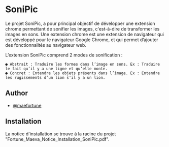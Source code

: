 
# SoniPic

Le projet SoniPic, a pour principal objectif de développer une extension chrome
permettant de sonifier les images, c'est-à-dire de transformer les images en sons. Une extension
chrome est une extension de navigateur qui est développé pour le navigateur Google Chrome, et qui
permet d’ajouter des fonctionnalités au navigateur web.

L’extension SoniPic comprend 2 modes de sonification :

    ● Abstrait : Traduire les formes dans l’image en sons. Ex : Traduire le fait qu’il y a une ligne et qu’elle monte.
    ● Concret : Entendre les objets présents dans l’image. Ex : Entendre les rugissements d’un lion s'il y a un lion.

## Author

- [@maefortune](https://github.com/RedzCode)


## Installation

La notice d'installation se trouve à la racine du projet "Fortune_Maeva_Notice_Installation_SoniPic.pdf".
    